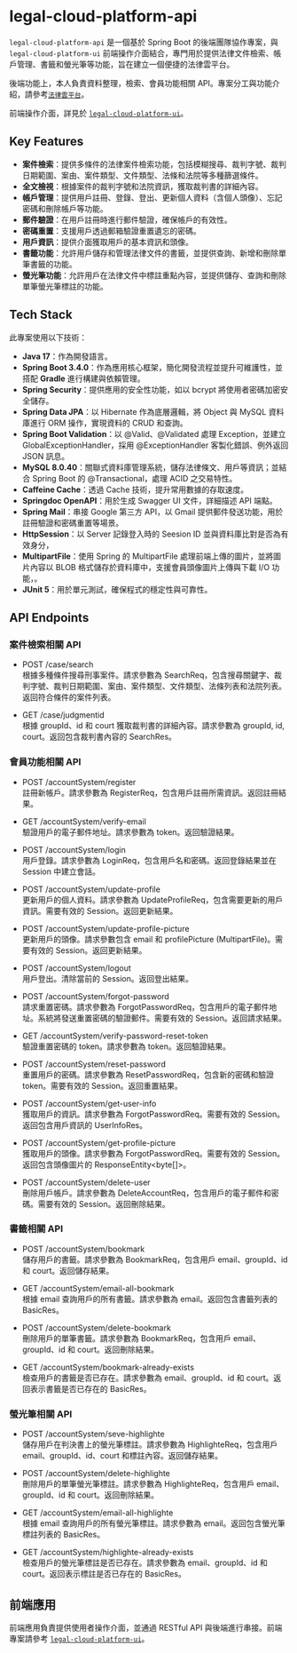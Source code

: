 # legal-cloud-platform-api

`legal-cloud-platform-api` 是一個基於 Spring Boot 的後端團隊協作專案，與 `legal-cloud-platform-ui` 前端操作介面結合，專門用於提供法律文件檢索、帳戶管理、書籤和螢光筆等功能，旨在建立一個便捷的法律雲平台。

後端功能上，本人負責資料整理，檢索、會員功能相關 API。專案分工與功能介紹，請參考[`法律雲平台`](https://drive.google.com/file/d/1d-QA9C096Mfpb_jreCERc_OvLr8vXjI0/view?usp=sharing)。

前端操作介面，詳見於 [`legal-cloud-platform-ui`](https://github.com/rikka0823/legal-cloud-platform-ui)。

## Key Features

- **案件檢索**：提供多條件的法律案件檢索功能，包括模糊搜尋、裁判字號、裁判日期範圍、案由、案件類型、文件類型、法條和法院等多種篩選條件。
- **全文檢視**：根據案件的裁判字號和法院資訊，獲取裁判書的詳細內容。
- **帳戶管理**：提供用戶註冊、登錄、登出、更新個人資料（含個人頭像）、忘記密碼和刪除帳戶等功能。
- **郵件驗證**：在用戶註冊時進行郵件驗證，確保帳戶的有效性。
- **密碼重置**：支援用戶透過郵箱驗證重置遺忘的密碼。
- **用戶資訊**：提供介面獲取用戶的基本資訊和頭像。
- **書籤功能**：允許用戶儲存和管理法律文件的書籤，並提供查詢、新增和刪除單筆書籤的功能。
- **螢光筆功能**：允許用戶在法律文件中標註重點內容，並提供儲存、查詢和刪除單筆螢光筆標註的功能。

## Tech Stack

此專案使用以下技術：

- **Java 17**：作為開發語言。
- **Spring Boot 3.4.0**：作為應用核心框架，簡化開發流程並提升可維護性，並搭配 **Gradle** 進行構建與依賴管理。
- **Spring Security**：提供應用的安全性功能，如以 bcrypt 將使用者密碼加密安全儲存。
- **Spring Data JPA**：以 Hibernate 作為底層邏輯，將 Object 與 MySQL 資料庫進行 ORM 操作，實現資料的 CRUD 和查詢。
- **Spring Boot Validation**：以 @Valid、@Validated 處理 Exception，並建立 GlobalExceptionHandler，採用 @ExceptionHandler 客製化錯誤、例外返回 JSON 訊息。
- **MySQL 8.0.40**：關聯式資料庫管理系統，儲存法律條文、用戶等資訊；並結合 Spring Boot 的 @Transactional，處理 ACID 之交易特性。
- **Caffeine Cache**：透過 Cache 技術，提升常用數據的存取速度。
- **Springdoc OpenAPI**：用於生成 Swagger UI 文件，詳細描述 API 端點。
- **Spring Mail**：串接 Google 第三方 API，以 Gmail 提供郵件發送功能，用於註冊驗證和密碼重置等場景。
- **HttpSession**：以 Server 記錄登入時的 Seesion ID 並與資料庫比對是否為有效身分，
- **MultipartFile**：使用 Spring 的 MultipartFile 處理前端上傳的圖片，並將圖片內容以 BLOB 格式儲存於資料庫中，支援會員頭像圖片上傳與下載 I/O 功能，。
- **JUnit 5**：用於單元測試，確保程式的穩定性與可靠性。

## API Endpoints

### 案件檢索相關 API

- POST /case/search  
  根據多種條件搜尋刑事案件。請求參數為 SearchReq，包含搜尋關鍵字、裁判字號、裁判日期範圍、案由、案件類型、文件類型、法條列表和法院列表。返回符合條件的案件列表。

- GET /case/judgmentid  
  根據 groupId、id 和 court 獲取裁判書的詳細內容。請求參數為 groupId, id, court。返回包含裁判書內容的 SearchRes。

### 會員功能相關 API

- POST /accountSystem/register  
  註冊新帳戶。請求參數為 RegisterReq，包含用戶註冊所需資訊。返回註冊結果。

- GET /accountSystem/verify-email  
  驗證用戶的電子郵件地址。請求參數為 token。返回驗證結果。

- POST /accountSystem/login  
  用戶登錄。請求參數為 LoginReq，包含用戶名和密碼。返回登錄結果並在 Session 中建立會話。

- POST /accountSystem/update-profile  
  更新用戶的個人資料。請求參數為 UpdateProfileReq，包含需要更新的用戶資訊。需要有效的 Session。返回更新結果。

- POST /accountSystem/update-profile-picture  
  更新用戶的頭像。請求參數包含 email 和 profilePicture (MultipartFile)。需要有效的 Session。返回更新結果。

- POST /accountSystem/logout  
  用戶登出。清除當前的 Session。返回登出結果。

- POST /accountSystem/forgot-password  
  請求重置密碼。請求參數為 ForgotPasswordReq，包含用戶的電子郵件地址。系統將發送重置密碼的驗證郵件。需要有效的 Session。返回請求結果。

- GET /accountSystem/verify-password-reset-token  
  驗證重置密碼的 token。請求參數為 token。返回驗證結果。

- POST /accountSystem/reset-password  
  重置用戶的密碼。請求參數為 ResetPasswordReq，包含新的密碼和驗證 token。需要有效的 Session。返回重置結果。

- POST /accountSystem/get-user-info  
  獲取用戶的資訊。請求參數為 ForgotPasswordReq。需要有效的 Session。返回包含用戶資訊的 UserInfoRes。

- POST /accountSystem/get-profile-picture  
  獲取用戶的頭像。請求參數為 ForgotPasswordReq。需要有效的 Session。返回包含頭像圖片的 ResponseEntity<byte[]>。

- POST /accountSystem/delete-user  
  刪除用戶帳戶。請求參數為 DeleteAccountReq，包含用戶的電子郵件和密碼。需要有效的 Session。返回刪除結果。

### 書籤相關 API

- POST /accountSystem/bookmark  
  儲存用戶的書籤。請求參數為 BookmarkReq，包含用戶 email、groupId、id 和 court。返回儲存結果。

- GET /accountSystem/email-all-bookmark  
  根據 email 查詢用戶的所有書籤。請求參數為 email。返回包含書籤列表的 BasicRes。

- POST /accountSystem/delete-bookmark  
  刪除用戶的單筆書籤。請求參數為 BookmarkReq，包含用戶 email、groupId、id 和 court。返回刪除結果。

- GET /accountSystem/bookmark-already-exists  
  檢查用戶的書籤是否已存在。請求參數為 email、groupId、id 和 court。返回表示書籤是否已存在的 BasicRes。

### 螢光筆相關 API

- POST /accountSystem/seve-highlighte  
  儲存用戶在判決書上的螢光筆標註。請求參數為 HighlighteReq，包含用戶 email、groupId、id、court 和標註內容。返回儲存結果。

- POST /accountSystem/delete-highlighte  
  刪除用戶的單筆螢光筆標註。請求參數為 HighlighteReq，包含用戶 email、groupId、id 和 court。返回刪除結果。

- GET /accountSystem/email-all-highlighte  
  根據 email 查詢用戶的所有螢光筆標註。請求參數為 email。返回包含螢光筆標註列表的 BasicRes。

- GET /accountSystem/highlighte-already-exists  
  檢查用戶的螢光筆標註是否已存在。請求參數為 email、groupId、id 和 court。返回表示標註是否已存在的 BasicRes。

## 前端應用

前端應用負責提供使用者操作介面，並通過 RESTful API 與後端進行串接。前端專案請參考 [`legal-cloud-platform-ui`](https://github.com/rikka0823/legal-cloud-platform-ui)。
